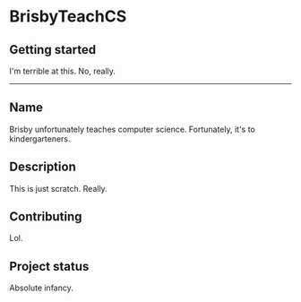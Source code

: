 # BrisbyTeachCS


## Getting started

I'm terrible at this. No, really.

***


## Name
Brisby unfortunately teaches computer science. Fortunately, it's to kindergarteners.

## Description
This is just scratch. Really.

## Contributing
Lol.


## Project status
Absolute infancy.
